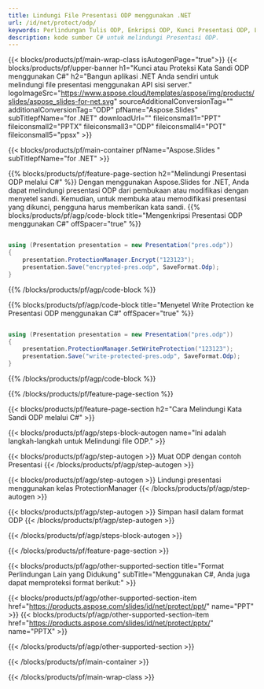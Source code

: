 ```yaml
---
title: Lindungi File Presentasi ODP menggunakan .NET
url: /id/net/protect/odp/
keywords: Perlindungan Tulis ODP, Enkripsi ODP, Kunci Presentasi ODP, Lindungi ODP
description: kode sumber C# untuk melindungi Presentasi ODP.
---
```


{{< blocks/products/pf/main-wrap-class isAutogenPage="true">}}
{{< blocks/products/pf/upper-banner h1="Kunci atau Proteksi Kata Sandi ODP menggunakan C#" h2="Bangun aplikasi .NET Anda sendiri untuk melindungi file presentasi menggunakan API sisi server." logoImageSrc="https://www.aspose.cloud/templates/aspose/img/products/slides/aspose_slides-for-net.svg" sourceAdditionalConversionTag="" additionalConversionTag="ODP" pfName="Aspose.Slides" subTitlepfName="for .NET" downloadUrl="" fileiconsmall1="PPT" fileiconsmall2="PPTX" fileiconsmall3="ODP" fileiconsmall4="POT" fileiconsmall5="ppsx" >}}

{{< blocks/products/pf/main-container pfName="Aspose.Slides " subTitlepfName="for .NET" >}}

{{% blocks/products/pf/feature-page-section  h2="Melindungi Presentasi ODP melalui C#" %}}
Dengan menggunakan Aspose.Slides for .NET, Anda dapat melindungi presentasi ODP dari pembukaan atau modifikasi dengan menyetel sandi. Kemudian, untuk membuka atau memodifikasi presentasi yang dikunci, pengguna harus memberikan kata sandi.
{{% blocks/products/pf/agp/code-block title="Mengenkripsi Presentasi ODP menggunakan C#" offSpacer="true" %}}

```cs

using (Presentation presentation = new Presentation("pres.odp"))
{
    presentation.ProtectionManager.Encrypt("123123");
    presentation.Save("encrypted-pres.odp", SaveFormat.Odp);
}
```

{{% /blocks/products/pf/agp/code-block %}}

{{% blocks/products/pf/agp/code-block title="Menyetel Write Protection ke Presentasi ODP menggunakan C#" offSpacer="true" %}}

```cs

using (Presentation presentation = new Presentation("pres.odp"))
{
    presentation.ProtectionManager.SetWriteProtection("123123");
    presentation.Save("write-protected-pres.odp", SaveFormat.Odp);
}
```

{{% /blocks/products/pf/agp/code-block %}}

{{% /blocks/products/pf/feature-page-section %}}

{{< blocks/products/pf/feature-page-section  h2="Cara Melindungi Kata Sandi ODP melalui C#" >}}

{{< blocks/products/pf/agp/steps-block-autogen name="Ini adalah langkah-langkah untuk Melindungi file ODP." >}}

{{< blocks/products/pf/agp/step-autogen >}}
Muat ODP dengan contoh Presentasi
{{< /blocks/products/pf/agp/step-autogen >}}

{{< blocks/products/pf/agp/step-autogen >}}
Lindungi presentasi menggunakan kelas ProtectionManager
{{< /blocks/products/pf/agp/step-autogen >}}

{{< blocks/products/pf/agp/step-autogen >}}
Simpan hasil dalam format ODP
{{< /blocks/products/pf/agp/step-autogen >}}

{{< /blocks/products/pf/agp/steps-block-autogen >}}

{{< /blocks/products/pf/feature-page-section >}}

{{< blocks/products/pf/agp/other-supported-section title="Format Perlindungan Lain yang Didukung" subTitle="Menggunakan C#, Anda juga dapat memproteksi format berikut:" >}}

{{< blocks/products/pf/agp/other-supported-section-item href="https://products.aspose.com/slides/id/net/protect/ppt/" name="PPT" >}}
{{< blocks/products/pf/agp/other-supported-section-item href="https://products.aspose.com/slides/id/net/protect/pptx/" name="PPTX" >}}


{{< /blocks/products/pf/agp/other-supported-section >}}

{{< /blocks/products/pf/main-container >}}
    
{{< /blocks/products/pf/main-wrap-class >}}